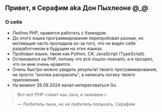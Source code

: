 ## Привет, я Серафим aka Дон Пыхлеоне @_@
### О себе
- Люблю PHP, нравится работать с бэкендом.  
- До этого языка программирования перепробовал разные, но мотивация часто пропадала из-за того, что не видел себя разработчиком в будущем на этих языках.  
- Пробовал языки, такие как Python, C#, JavaScript (TypeScript).  
- Остановился на PHP, потому что всё пошло-поехало, и я прозрел, что он мне очень нравится.  
- Очень быстро можно увидеть результат твоего программирования, не просто "кнопки раскрасить", а написать логику твоего приложения.  
- На момент 26.09.2024 начал интересоваться Go.

> Вот-вот PHP станет как Java, и заживем☺  
> 
> — Любитель пыхи, но не любитель попыхать, Серафим
